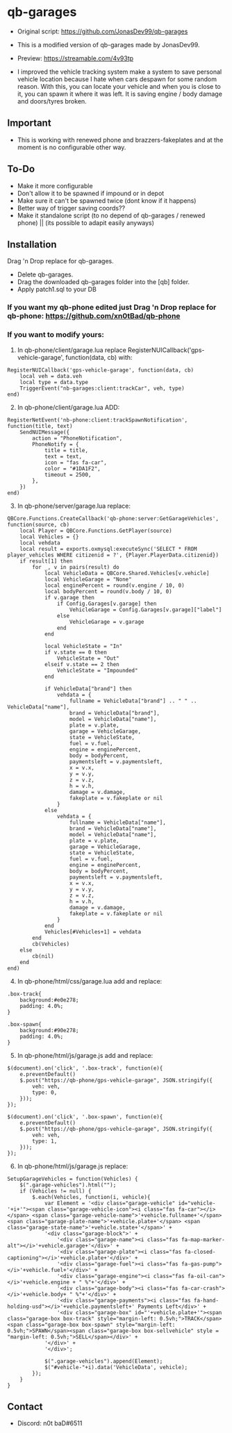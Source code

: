 # qb-garages

- Original script: https://github.com/JonasDev99/qb-garages

- This is a modified version of qb-garages made by JonasDev99. 

- Preview: https://streamable.com/4v93tp

- I improved the vehicle tracking system make a system to save personal vehicle location because I hate when cars despawn for some random reason. With this, you can locate your vehicle and when you is close to it, you can spawn it where it was left. It is saving engine / body damage and doors/tyres broken.

## Important
- This is working with renewed phone and brazzers-fakeplates and at the moment is no configurable other way.

## To-Do
- Make it more configurable
- Don't allow it to be spawned if impound or in depot
- Make sure it can't be spawned twice (dont know if it happens)
- Better way of trigger saving coords??
- Make it standalone script (to no depend of qb-garages / renewed phone) || (its possible to adapit easily anyways)

## Installation

Drag 'n Drop replace for qb-garages.

- Delete qb-garages.
- Drag the downloaded qb-garages folder into the [qb] folder.
- Apply patch1.sql to your DB

### If you want my qb-phone edited just Drag 'n Drop replace for qb-phone: https://github.com/xn0tBad/qb-phone


### If you want to modify yours:


1. In qb-phone/client/garage.lua replace RegisterNUICallback('gps-vehicle-garage', function(data, cb) with: 
``` 
RegisterNUICallback('gps-vehicle-garage', function(data, cb)
    local veh = data.veh
    local type = data.type
    TriggerEvent("nb-garages:client:trackCar", veh, type)
end)
```

2. In qb-phone/client/garage.lua ADD: 
``` 
RegisterNetEvent('nb-phone:client:trackSpawnNotification', function(title, text)
    SendNUIMessage({
        action = "PhoneNotification",
        PhoneNotify = {
            title = title,
            text = text,
            icon = "fas fa-car",
            color = "#1DA1F2",
            timeout = 2500,
        },
    })
end)
```

3. In qb-phone/server/garage.lua replace: 
```
QBCore.Functions.CreateCallback('qb-phone:server:GetGarageVehicles', function(source, cb)
    local Player = QBCore.Functions.GetPlayer(source)
    local Vehicles = {}
    local vehdata
    local result = exports.oxmysql:executeSync('SELECT * FROM player_vehicles WHERE citizenid = ?', {Player.PlayerData.citizenid})
    if result[1] then
        for _, v in pairs(result) do
            local VehicleData = QBCore.Shared.Vehicles[v.vehicle]
            local VehicleGarage = "None"
            local enginePercent = round(v.engine / 10, 0)
            local bodyPercent = round(v.body / 10, 0)
            if v.garage then
                if Config.Garages[v.garage] then
                    VehicleGarage = Config.Garages[v.garage]["label"]
                else
                    VehicleGarage = v.garage
                end
            end

            local VehicleState = "In"
            if v.state == 0 then
                VehicleState = "Out"
            elseif v.state == 2 then
                VehicleState = "Impounded"
            end

            if VehicleData["brand"] then
                vehdata = {
                    fullname = VehicleData["brand"] .. " " .. VehicleData["name"],
                    brand = VehicleData["brand"],
                    model = VehicleData["name"],
                    plate = v.plate,
                    garage = VehicleGarage,
                    state = VehicleState,
                    fuel = v.fuel,
                    engine = enginePercent,
                    body = bodyPercent,
                    paymentsleft = v.paymentsleft,
                    x = v.x,
                    y = v.y,
                    z = v.z,
                    h = v.h,
                    damage = v.damage,
                    fakeplate = v.fakeplate or nil
                }
            else
                vehdata = {
                    fullname = VehicleData["name"],
                    brand = VehicleData["name"],
                    model = VehicleData["name"],
                    plate = v.plate,
                    garage = VehicleGarage,
                    state = VehicleState,
                    fuel = v.fuel,
                    engine = enginePercent,
                    body = bodyPercent,
                    paymentsleft = v.paymentsleft,
                    x = v.x,
                    y = v.y,
                    z = v.z,
                    h = v.h,
                    damage = v.damage,
                    fakeplate = v.fakeplate or nil
                }
            end
            Vehicles[#Vehicles+1] = vehdata
        end
        cb(Vehicles)
    else
        cb(nil)
    end
end)
```

4. In qb-phone/html/css/garage.lua add and replace:
```
.box-track{
    background:#e0e278;
    padding: 4.0%;
}

.box-spawn{
    background:#90e278;
    padding: 4.0%;
}
```

5. In qb-phone/html/js/garage.js add and replace:
```
$(document).on('click', '.box-track', function(e){
    e.preventDefault()
    $.post("https://qb-phone/gps-vehicle-garage", JSON.stringify({
        veh: veh,
        type: 0,
    }));
});

$(document).on('click', '.box-spawn', function(e){
    e.preventDefault()
    $.post("https://qb-phone/gps-vehicle-garage", JSON.stringify({
        veh: veh,
        type: 1,
    }));
});
```

6. In qb-phone/html/js/garage.js replace:
```
SetupGarageVehicles = function(Vehicles) {
    $(".garage-vehicles").html("");
    if (Vehicles != null) {
        $.each(Vehicles, function(i, vehicle){
            var Element = '<div class="garage-vehicle" id="vehicle-'+i+'"><span class="garage-vehicle-icon"><i class="fas fa-car"></i></span> <span class="garage-vehicle-name">'+vehicle.fullname+'</span> <span class="garage-plate-name">'+vehicle.plate+'</span> <span class="garage-state-name">'+vehicle.state+'</span>' +
            '<div class="garage-block">' +
                '<div class="garage-name"><i class="fas fa-map-marker-alt"></i>'+vehicle.garage+'</div>' +
                '<div class="garage-plate"><i class="fas fa-closed-captioning"></i>'+vehicle.plate+'</div>' +
                '<div class="garage-fuel"><i class="fas fa-gas-pump"></i>'+vehicle.fuel+'</div>' +
                '<div class="garage-engine"><i class="fas fa-oil-can"></i>'+vehicle.engine + " %"+'</div>' +
                '<div class="garage-body"><i class="fas fa-car-crash"></i>'+vehicle.body+ " %"+'</div>' +
                '<div class="garage-payments"><i class="fas fa-hand-holding-usd"></i>'+vehicle.paymentsleft+' Payments Left</div>' +
                '<div class="garage-box" id="'+vehicle.plate+'"><span class="garage-box box-track" style="margin-left: 0.5vh;">TRACK</span><span class="garage-box box-spawn" style="margin-left: 0.5vh;">SPAWN</span><span class="garage-box box-sellvehicle" style = "margin-left: 0.5vh;">SELL</span></div>' +
            '</div>' +
            '</div>';

            $(".garage-vehicles").append(Element);
            $("#vehicle-"+i).data('VehicleData', vehicle);
        });
    }
}
```

## Contact

- Discord: n0t baD#6511
